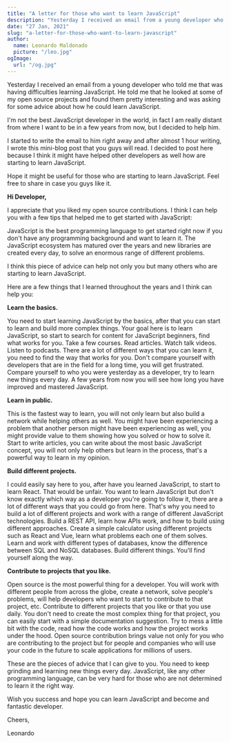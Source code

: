 ```yaml
---
title: "A letter for those who want to learn JavaScript"
description: "Yesterday I received an email from a young developer who told me that was having difficulties learning JavaScript."
date: "27 Jan, 2021"
slug: "a-letter-for-those-who-want-to-learn-javascript"
author:
  name: Leonardo Maldonado
  picture: "/leo.jpg"
ogImage:
  url: "/og.jpg"
---
```


Yesterday I received an email from a young developer who told me that was having difficulties learning JavaScript. He told me that he looked at some of my open source projects and found them pretty interesting and was asking for some advice about how he could learn JavaScript.

I'm not the best JavaScript developer in the world, in fact I am really distant from where I want to be in a few years from now, but I decided to help him.

I started to write the email to him right away and after almost 1 hour writing, I wrote this mini-blog post that you guys will read. I decided to post here because I think it might have helped other developers as well how are starting to learn JavaScript.

Hope it might be useful for those who are starting to learn JavaScript. Feel free to share in case you guys like it.

**Hi Developer,**

I appreciate that you liked my open source contributions. I think I can help you with a few tips that helped me to get started with JavaScript:

JavaScript is the best programming language to get started right now if you don't have any programming background and want to learn it. The JavaScript ecosystem has matured over the years and new libraries are created every day, to solve an enormous range of different problems.

I think this piece of advice can help not only you but many others who are starting to learn JavaScript.

Here are a few things that I learned throughout the years and I think can help you:

**Learn the basics.**

You need to start learning JavaScript by the basics, after that you can start to learn and build more complex things. Your goal here is to learn JavaScript, so start to search for content for JavaScript beginners, find what works for you. Take a few courses. Read articles. Watch talk videos. Listen to podcasts. There are a lot of different ways that you can learn it, you need to find the way that works for you. Don't compare yourself with developers that are in the field for a long time, you will get frustrated. Compare yourself to who you were yesterday as a developer, try to learn new things every day. A few years from now you will see how long you have improved and mastered JavaScript.

**Learn in public.**

This is the fastest way to learn, you will not only learn but also build a network while helping others as well. You might have been experiencing a problem that another person might have been experiencing as well, you might provide value to them showing how you solved or how to solve it. Start to write articles, you can write about the most basic JavaScript concept, you will not only help others but learn in the process, that's a powerful way to learn in my opinion.

**Build different projects.**

I could easily say here to you, after have you learned JavaScript, to start to learn React. That would be unfair. You want to learn JavaScript but don't know exactly which way as a developer you're going to follow it, there are a lot of different ways that you could go from here. That's why you need to build a lot of different projects and work with a range of different JavaScript technologies. Build a REST API, learn how APIs work, and how to build using different approaches. Create a simple calculator using different projects such as React and Vue, learn what problems each one of them solves. Learn and work with different types of databases, know the difference between SQL and NoSQL databases. Build different things. You'll find yourself along the way.

**Contribute to projects that you like.**

Open source is the most powerful thing for a developer. You will work with different people from across the globe, create a network, solve people's problems, will help developers who want to start to contribute to that project, etc. Contribute to different projects that you like or that you use daily. You don't need to create the most complex thing for that project, you can easily start with a simple documentation suggestion. Try to mess a little bit with the code, read how the code works and how the project works under the hood. Open source contribution brings value not only for you who are contributing to the project but for people and companies who will use your code in the future to scale applications for millions of users.

These are the pieces of advice that I can give to you. You need to keep grinding and learning new things every day. JavaScript, like any other programming language, can be very hard for those who are not determined to learn it the right way.

Wish you success and hope you can learn JavaScript and become and fantastic developer.

Cheers,

Leonardo
